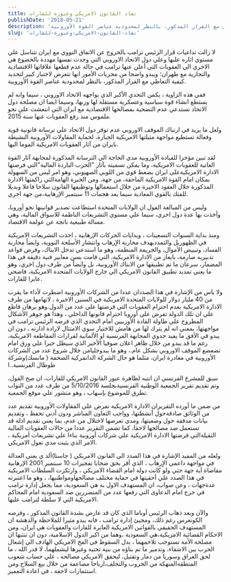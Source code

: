 ```yaml
---
title: نفاذ القانون الامريكي وعبوره للقارات
publishDate: '2018-05-21'
description: 'لا زالت تداعيات قرار الرئيس ترامب بالخروج عن الاتفاق النووي مع ايران تتناسل علي مستوي اثاره عليها وعلي دول الاتحاد الاوروبي التي وجدت نفسها مهددة بالخضوع هي الاخري الي العقوبات التي أعلن عنها ترامب في حالة عدم قطعها علاقاتها الاقتصادية والتجارية مع طهران؛ ويبدو واضحا من مجريات الأمور انها تتعرض لاختبار كبير لتحديد كيفية التعاطي مع القرار المذكور، بالنظر لمحدودية عناصر القوة الأوروبية.'
slug: 'نفاذ-القانون-الامريكي-وعبوره-للقارات'
---
```

لا زالت تداعيات قرار الرئيس ترامب بالخروج عن الاتفاق النووي مع ايران تتناسل علي مستوي اثاره عليها وعلي دول الاتحاد الاوروبي التي وجدت نفسها مهددة بالخضوع هي الاخري الي العقوبات التي أعلن عنها ترامب في حالة عدم قطعها  علاقاتها الاقتصادية والتجارية مع طهران؛ ويبدو واضحا من مجريات الأمور انها تتعرض لاختبار كبير لتحديد كيفية التعاطي مع القرار المذكور، بالنظر لمحدودية عناصر القوة الأوروبية.

ففي هذه الزاوية ، يكمن التحدي الأكبر الذي يواجهه الاتحاد الاوروبي  ، سيما وانه لم يستطع انشاء قوة سياسية وعسكرية مستقلة لها وزنها، وسيما ايضا ان مصلحة دول الاتحاد تستدعي عدم التضحية بمصالحها الاقتصادية مع ايران التي انتعشت علي نحو ملموس منذ رفع العقوبات عنها سنة 2015.

ولعل ما يزيد في ارتباك الموقف الاوروبي عدم توفر دول الاتحاد علي ترسانة قانونية قوية وفعالة تستطيع مواجهة مثيلتها الامريكية الجبارة، لحماية المقاولات الأوروبية النشيطة بايران من آثار العقوبات الامريكية الموما اليها.

لقد تبين مؤخرا للقيادة الأوروبية مدي الحاجة الي الترسانة المذكورة لمجابهة آثار القوة العاتية للعقوبات الامريكية، وما يمكن تسميته بآثار "الحرب الباردة  المالية"التي فرضتها الادارة الامريكيةعلى ايران بضغط قوي من اللوبي الصهيوني، وهو امر ليس من السهولة بمكان امام القوة الامريكية الماحقة، من جهة، ومن الخبرة  الهامةالتي راكمتها الادارة المذكورة خلال العقود الاخيرة من خلال استعمالها وتوظيفها القانون سلاحا فاعلا وبديلا للفتك بالقوي المعادية سيما بعد هجمات 11 سبتمبر الإرهابية،من جهة اخري.

وليس من المبالغة القول ان الولايات المتحدة استطاعت تصدير قوانينها نحو أوروبا، وأخذت بها عدة دول اخري، سيما علي مستوي التشريعات الناظمة للاسواق المالية، وهي مسالة طبيعية ناتجة عن عولمة الاقتصاد.

ومنذ بداية السنوات التسعينات ، وبدايات الحركات الإرهابية ، اخذت التشريعات الامريكية في الظهوربل والتمددبهدف محاربة الاٍرهاب وانتشار الأسلحة النووية، وايضاً محاربة الفساد، وتبييض الأموال، والجريمة المنظمة، وهو ما استدعي تدخل الابناك، وفرض قواعد تدبيريه صارمة، بايعاز من الادارة الامريكية، التي قامت بسن معايير فنية دقيقة في هذا المضمار، سرعان ما تم تطبيقها من الابناك الأوروبية، بل وايضاً من طرف دول اخري، وهو ما يعني تمديد تطبيق القانون الامريكي الي خارج الولايات  المتحدة الامريكية، فاضحي عابرا للقارات.

ولا باس من الإشارة في هذا الصددان عددا من الشركات الأوروبية اضطرت لأداء ما يقرب من 40 مليار دولار للولايات المتحدة الامريكية في السنين الاخيرة ، لاتهامها من طرف الادارة الامريكية بعدم احترام العقوبات التي فرضتها علي عدد من الدول.وهو برهان قاطع علي ان تلك الدولة تفرض علي أوروبا احترام قانونها الداخلي ، وهذا هو جوهر الأشكال المطروح علي طاولة القادة الأوربيين امام التحدي الذي فرضه الرئيس ترامب في مواجهتها، بمعني انه لم يترك لها من هامش للاختيار سوي الامتثال لارادة ادارته ، دون ان يبدو في الأفق ما يفيد جدوي المجابهة الفرنسية او الألمانية لقرارات المقاطعة الامريكية، رغم ما قد يبدو من خلال ظاهر اعلان صوفيا الأخير الذي سيظل حبرا علي ورق امام تضعضع الموقف الاوروبي بشكل عام.، وهو ما يبدوجليامن خلال شروع عدد من الشركات الأوروبية في مغادرة ايران، مثلما هو حال الشركة الدانمركية الضخمة ( مانسك)وشركة طوطال الفرنسية..ا

سبق للمشرع  الفرنسي ان انتبه لظاهرة  عبور القانون الامريكي للقارات، ان صح القول، وتم تقديم تقرير الجمعية الوطنية الفرنسيةبجلسة 5/10/2016 من طرف عدد من النواب تطرق للموضوع بإسهاب ، وهو منشور علي موقع الجمعية.

من ضمن ما أورده التقريران الادارة الامريكية تفرض علي المقاولات الأوروبية تقديم عدد من الوثائق صادقةحول أنشطتها، وواجب التعاون المباشر ودون أدني تحفظ ، وتقديم بيانات مدققة حول وضعيتها، ومدي تعرضها لاختلال من عدم، بما يعني تقديم ادلة قد تستعمل ضد مصالحها لاحقا، كما تضمن التقرير عددا من حالات العقوبات المالية الثقيلةالتي فرضتها الادارة الامريكية علي شركات أوروبية بناءا علي تشريعات أمريكية ، الامر الذي يثبت مدي تغول الامريكي.

ولعله من المفيد الإشارة في هذا الصدد الي القانون الامريكي ( جاستا)ألذ ي يعني العدالة في مواجهة داعمي الاٍرهاب ، الذي أقر بحق ضحايا تفجيرات 10 سبتمبر 2001 الإرهابية مقاضاة أية جهة  حتي ولو كانت دولة امام القضاء الامريكي ، وارتكزت السلطات الامريكية في هذا الصدد علي أحقيتها في حماية مختلف مصالحهاومواطنيها،  ، وهو ما اعتبرته عدةجهات ، وعن صواب، ان المستهدف الاول به هي السعودية، مما يجعل إدارة ترامب في حرج امام الدعاوى التي رفعها عدد من المتضررين ضد السعودية امام المحاكم الامريكية التي لا سلطة لترامب عليها.

والآن وبعد ذهاب الرئيس أوباما الذي  كان قد عارض بشدة القانون المذكور ، وفرضه الكونغرس رغم ذلك، ومجيئ إدارة ترامب ، فانه يبدو مثيرا للملاحظة والدهشة ان المستهدف الحقيقي بالقوانين الامريكية العابرة للقارات والعقوبات هي  ايران، ومن الاحكام  القضائية الامريكية،هي السعودية ،وهما من اكبر الدول الاسلامية، دون ان تنتبها ان مصلحة الأمة تستوجب تلاحمهما ، بدل السقوط في الفخ الامريكي الهادف الي إشعال الحرب بين الاشقاء، وتدمير ما تم بناؤه من بنية تحتية وغيرها ليشملهما، لا قدر الله ، ما لحق العراق وسوريا من دمار وتقتيل، ليحقق الامريكي مصالحه ، علي حساب شعوب المنطقةالمنهكة من الحروب والتخلف،ارباحا مضاعفة من خلال بيع السلاح ومن استثمارات لاحقة ، في اعادة التعمير.

